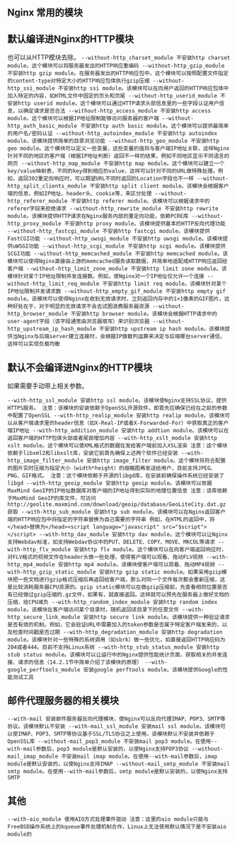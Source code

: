 ## Nginx 常用的模块


## 默认编译进Nginx的HTTP模块

也可以从HTTP模块去除。
`
--without-http_charset_module 不安装http charset module。这个模块可以将服务器发出的HTTP响应重编码
--without-http_gzip_module 不安装http gzip module。在服务器发出的HTTP响应包中，这个模块可以按照配置文件指定的content-type对特定大小的HTTP响应包体执行gzip压缩
--without-http_ssi_module 不安装http ssi module。该模块可以在向用户返回的HTTP响应包体中加入特定的内容，如HTML文件中固定的页头和页尾
--without-http_userid_module 不安装http userid module。这个模块可以通过HTTP请求头部信息里的一些字段认证用户信息，以确定请求是否合法
--without-http_access_module 不安装http access module。这个模块可以根据IP地址限制能够访问服务器的客户端
--without-http_auth_basic_module 不安装http auth basic module。这个模块可以提供最简单的用户名/密码认证
--without-http_autoindex_module 不安装http autoindex module。该模块提供简单的目录浏览功能
--without-http_geo_module 不安装http geo module。这个模块可以定义一些变量，这些变量的值将与客户端IP地址关联，这样Nginx针对不同的地区的客户端（根据IP地址判断）返回不一样的结果，例如不同地区显示不同语言的网页
--without-http_map_module 不安装http map module。这个模块可以建立一个key/value映射表，不同的key得到相应的value，这样可以针对不同的URL做特殊处理。例如，返回302重定向响应时，可以期望URL不同时返回的Location字段也不一样
--without-http_split_clients_module 不安装http split client module。该模块会根据客户端的信息，例如IP地址、header头、cookie等，来区分处理
--without-http_referer_module 不安装http referer module。该模块可以根据请求中的referer字段来拒绝请求
--without-http_rewrite_module 不安装http rewrite module。该模块提供HTTP请求在Nginx服务内部的重定向功能，依赖PCRE库
--without-http_proxy_module 不安装http proxy module。该模块提供基本的HTTP反向代理功能
--without-http_fastcgi_module 不安装http fastcgi module。该模块提供FastCGI功能
--without-http_uwsgi_module 不安装http uwsgi module。该模块提供uWSGI功能
--without-http_scgi_module 不安装http scgi module。该模块提供SCGI功能
--without-http_memcached_module 不安装http memcached module。该模块可以使得Nginx直接由上游的memcached服务读取数据，并简单地适配成HTTP响应返回给客户端
--without-http_limit_zone_module 不安装http limit zone module。该模块针对某个IP地址限制并发连接数。例如，使Nginx对一个IP地址仅允许一个连接
--without-http_limit_req_module 不安装http limit req module。该模块针对某个IP地址限制并发请求数
--without-http_empty_gif_module 不安装http empty gif module。该模块可以使得Nginx在收到无效请求时，立刻返回内存中的1×1像素的GIF图片。这种好处在于，对于明显的无效请求不会去试图浪费服务器资源
--without-http_browser_module 不安装http browser module。该模块会根据HTTP请求中的user-agent字段（该字段通常由浏览器填写）来识别浏览器
--without-http_upstream_ip_hash_module 不安装http upstream ip hash module。该模块提供当Nginx与后端server建立连接时，会根据IP做散列运算来决定与后端哪台server通信，这样可以实现负载均衡
`

## 默认不会编译进Nginx的HTTP模块

如果需要手动带上相关参数。

`
--with-http_ssl_module 安装http ssl module。该模块使Nginx支持SSL协议，提供HTTPS服务。
注意：该模块的安装依赖于OpenSSL开源软件，即首先应确保已经在之前的参数中配置了OpenSSL
--with-http_realip_module 安装http realip module。该模块可以从客户端请求里的header信息（如X-Real-IP或者X-Forwarded-For）中获取真正的客户端IP地址
--with-http_addition_module 安装http addtion module。该模块可以在返回客户端的HTTP包体头部或者尾部增加内容
--with-http_xslt_module 安装http xslt module。这个模块可以使XML格式的数据在发给客户端前加入XSL渲染
注意：这个模块依赖于libxml2和libxslt库，安装它前首先确保上述两个软件已经安装
--with-http_image_filter_module 安装http image_filter module。这个模块将符合配置的图片实时压缩为指定大小（width*height）的缩略图再发送给用户，目前支持JPEG、PNG、GIF格式。
注意：这个模块依赖于开源的libgd库，在安装前确保操作系统已经安装了libgd
--with-http_geoip_module 安装http geoip module。该模块可以依据MaxMind GeoIP的IP地址数据库对客户端的IP地址得到实际的地理位置信息
注意：该库依赖于MaxMind GeoIP的库文件，可访问http://geolite.maxmind.com/download/geoip/database/GeoLiteCity.dat.gz获取
--with-http_sub_module 安装http sub module。该模块可以在Nginx返回客户端的HTTP响应包中将指定的字符串替换为自己需要的字符串
例如，在HTML的返回中，将</head>替换为</head><script language="javascript" src="$script"></script>
--with-http_dav_module 安装http dav module。这个模块可以让Nginx支持Webdav标准，如支持Webdav协议中的PUT、DELETE、COPY、MOVE、MKCOL等请求
--with-http_flv_module 安装http flv module。这个模块可以在向客户端返回响应时，对FLV格式的视频文件在header头做一些处理，使得客户端可以观看、拖动FLV视频
--with-http_mp4_module 安装http mp4 module。该模块使客户端可以观看、拖动MP4视频
--with-http_gzip_static_module 安装http gzip static module。如果采用gzip模块把一些文档进行gzip格式压缩后再返回给客户端，那么对同一个文件每次都会重新压缩，这是比较消耗服务器CPU资源的。gzip static模块可以在做gzip压缩前，先查看相同位置是否有已经做过gzip压缩的.gz文件，如果有，就直接返回。这样就可以预先在服务器上做好文档的压缩，给CPU减负
--with-http_random_index_module 安装http random index module。该模块在客户端访问某个目录时，随机返回该目录下的任意文件
--with-http_secure_link_module 安装http secure link module。该模块提供一种验证请求是否有效的机制。例如，它会验证URL中需要加入的token参数是否属于特定客户端发来的，以及检查时间戳是否过期
--with-http_degradation_module 安装http degradation module。该模块针对一些特殊的系统调用（如sbrk）做一些优化，如直接返回HTTP响应码为204或者444。目前不支持Linux系统
--with-http_stub_status_module 安装http stub status module。该模块可以让运行中的Nginx提供性能统计页面，获取相关的并发连接、请求的信息（14.2.1节中简单介绍了该模块的原理）
--with-google_perftools_module 安装google perftools module。该模块提供Google的性能测试工具
`

## 邮件代理服务器的相关模块

`
--with-mail 安装邮件服务器反向代理模块，使Nginx可以反向代理IMAP、POP3、SMTP等协议。该模块默认不安装
--with-mail_ssl_module 安装mail ssl module。该模块可以使IMAP、POP3、SMTP等协议基于SSL/TLS协议之上使用。该模块默认不安装并依赖于OpenSSL库
--without-mail_pop3_module 不安装mail pop3 module。在使用--with-mail参数后，pop3 module是默认安装的，以使Nginx支持POP3协议
--without-mail_imap_module 不安装mail imap module。在使用--with-mail参数后，imap module是默认安装的，以使Nginx支持IMAP
--without-mail_smtp_module 不安装mail smtp module。在使用--with-mail参数后，smtp module是默认安装的，以使Nginx支持SMTP
`

## 其他

`
--with-aio_module 使用AIO方式处理事件驱动
注意：这里的aio module只能与FreeBSD操作系统上的kqueue事件处理机制合作，Linux上无法使用默认情况下是不安装aio module的
`



